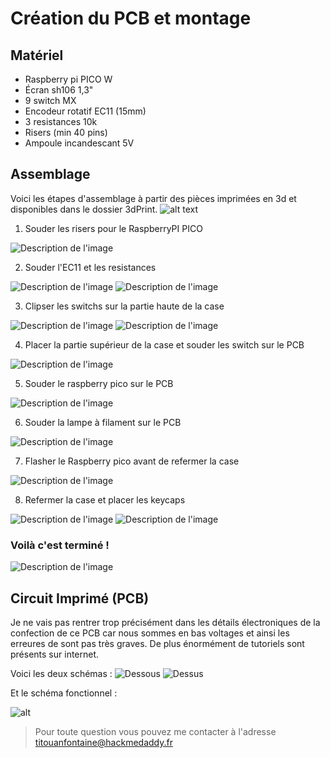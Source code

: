 # Création du PCB et montage

## Matériel
- Raspberry pi PICO W
- Écran sh106 1,3"
- 9 switch MX 
- Encodeur rotatif EC11 (15mm)
- 3 resistances 10k
- Risers (min 40 pins)
- Ampoule incandescant 5V

## Assemblage

Voici les étapes d'assemblage à partir des pièces imprimées en 3d et disponibles dans le dossier 3dPrint.
![alt text](image.png)

1. Souder les risers pour le RaspberryPI PICO

![Description de l'image](../Images/IMG_20240912_13462115.jpg)

2. Souder l'EC11 et les resistances

![Description de l'image](../Images/IMG_20240910_163232.jpg)
![Description de l'image](../Images/IMG_20240910_163727.jpg)

3. Clipser les switchs sur la partie haute de la case

![Description de l'image](../Images/IMG_20240912_13463958.jpg)
![Description de l'image](../Images/IMG_20240910_163957.jpg)


4. Placer la partie supérieur de la case et souder les switch sur le PCB

![Description de l'image](../Images/IMG_20240912_13465054.jpg)

5. Souder le raspberry pico sur le PCB

![Description de l'image](../Images/IMG_20240910_164720.jpg)

6. Souder la lampe à filament sur le PCB

![Description de l'image](../Images/IMG_20240910_165334.jpg)

7. Flasher le Raspberry pico avant de refermer la case

![Description de l'image](../Images/IMG_20240910_170120.jpg)

8. Refermer la case et placer les keycaps

![Description de l'image](../Images/IMG_20240910_165454.jpg)
![Description de l'image](../Images/IMG_20240910_165650.jpg)

### Voilà c'est terminé ! 

![Description de l'image](../Images/IMG_20240910_165745.jpg)

## Circuit Imprimé (PCB)

Je ne vais pas rentrer trop précisément dans les détails électroniques de la confection de ce PCB car nous sommes en bas voltages et ainsi les erreures de sont pas très graves. De plus énormément de tutoriels sont présents sur internet.

Voici les deux schémas : 
![Dessous](pcb_bottom.png)
![Dessus](pcb_top.png)

Et le schéma fonctionnel : 

![alt](schematic.png)

> Pour toute question vous pouvez me contacter à l'adresse titouanfontaine@hackmedaddy.fr